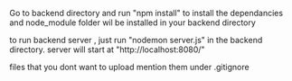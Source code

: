 Go to backend directory and run "npm install"
to install the dependancies and node_module folder wil be installed in your backend directory


to run backend server , just run "nodemon server.js" in the backend directory.
server will start at "http://localhost:8080/"


files that you dont want to upload mention them under .gitignore